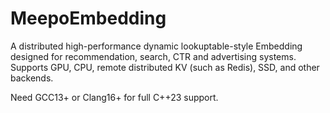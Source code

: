 # MeepoEmbedding
A distributed high-performance dynamic lookuptable-style Embedding designed for recommendation, search, CTR and advertising systems. Supports GPU, CPU, remote distributed KV (such as Redis), SSD, and other backends.

Need GCC13+ or Clang16+ for full C++23 support.